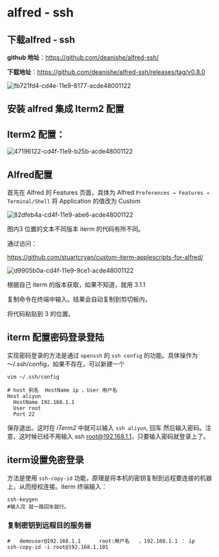 # alfred - ssh

## 下载alfred - ssh

**github 地址**：https://github.com/deanishe/alfred-ssh/

**下载地址**：https://github.com/deanishe/alfred-ssh/releases/tag/v0.8.0

![fb721fd4-cd4e-11e9-8177-acde48001122](https://i.loli.net/2019/09/02/CXB7OfHWQr6p8mu.png )

## 安装 alfred 集成 Iterm2 配置

## Iterm2 配置：

![47196122-cd4f-11e9-b25b-acde48001122](https://i.loli.net/2019/09/02/liPr7Xd4uCx12DH.png )

## Alfred配置

首先在 Alfred 的 Features 页面，具体为 Alfred `Preferences → Features → Terminal/Shell` 将 Application 的值改为 Custom

![82dfeb4a-cd4f-11e9-abe6-acde48001122](https://i.loli.net/2019/09/02/CKQUH35FOXnj2rJ.png )

图内3 位置的文本不同版本 iterm 的代码有所不同。

通过访问：

https://github.com/stuartcryan/custom-iterm-applescripts-for-alfred/

![d9905b0a-cd4f-11e9-9ce1-acde48001122](https://i.loli.net/2019/09/02/qZXLMpITEONSkw5.png )

根据自己 iterm 的版本获取，如果不知道，就用 3.1.1

复制命令在终端中输入。结果会自动复制到剪切板内，

将代码粘贴到 3 的位置。



## iterm 配置密码登录登陆

实现密码登录的方法是通过 `openssh` 的 `ssh config` 的功能。具体操作为～/.ssh/config，如果不存在，可以新建一个

```shell
vim ~/.ssh/config

# host 别名  HostName ip ，User 用户名
Host aliyun  
  HostName 192.168.1.1
  User root
  Port 22
```

保存退出。这时在 *iTerm2* 中就可以输入 `ssh aliyun`, 回车 然后输入密码。注意，这时候已经不用输入 ssh root@192.168.1.1，只要输入密码就登录上了。

## iterm设置免密登录

方法是使用 `ssh-copy-id` 功能，原理是将本机的密钥复制到远程要连接的机器上，从而授权连接。iterm 终端输入：

```shell
ssh-keygen
#输入完 就一路回车就行。
```

### 复制密钥到远程目的服务器

```shell
#   demouser@192.168.1.1      root:用户名   ，192.168.1.1 ： ip
ssh-copy-id -i root@192.168.1.101
```

